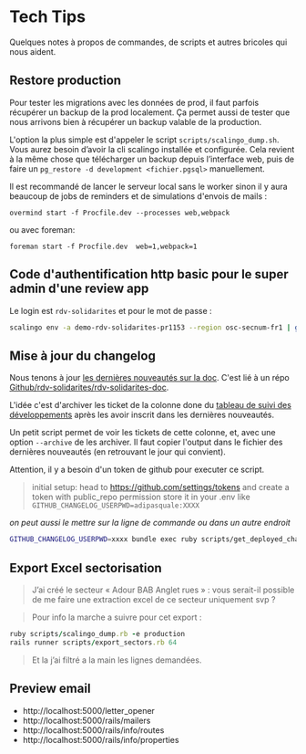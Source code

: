 # Tech Tips

Quelques notes à propos de commandes, de scripts et autres bricoles qui nous aident.

## Restore production

Pour tester les migrations avec les données de prod, il faut parfois récupérer un backup de la prod localement. Ça permet aussi de tester que nous arrivons bien à récupérer un backup valable de la production.

L'option la plus simple est d'appeler le script `scripts/scalingo_dump.sh`. Vous aurez besoin d’avoir la cli scalingo installée et configurée. Cela revient à la même chose que télécharger un backup depuis l’interface web, puis de faire un `pg_restore -d development <fichier.pgsql>` manuellement.

Il est recommandé de lancer le serveur local sans le worker sinon il y aura beaucoup de jobs de reminders et de simulations d'envois de mails :

`overmind start -f Procfile.dev --processes web,webpack`

ou avec foreman:

`foreman start -f Procfile.dev  web=1,webpack=1`

## Code d'authentification http basic pour le super admin d'une review app

Le login est `rdv-solidarites` et pour le mot de passe :

```bash
scalingo env -a demo-rdv-solidarites-pr1153 --region osc-secnum-fr1 | grep BASIC | sed 's/.*=//' | pbcopy
```

## Mise à jour du changelog

Nous tenons à jour [les dernières nouveautés sur la doc](https://doc.rdv-solidarites.fr/dernieres-nouveautes). C'est lié à un répo [Github/rdv-solidarites/rdv-solidarites-doc](https://github.com/rdv-solidarites/rdv-solidarites-doc).

L'idée c'est d'archiver les ticket de la colonne done du [tableau de suivi des développements](https://github.com/betagouv/rdv-solidarites.fr/projects/8?fullscreen=true) après les avoir inscrit dans les dernières nouveautés.

Un petit script permet de voir les tickets de cette colonne, et, avec une option `--archive` de les archiver. Il faut copier l'output dans le fichier des dernières nouveautés (en retrouvant le jour qui convient).

Attention, il y a besoin d'un token de github pour executer ce script.

> initial setup:
> head to https://github.com/settings/tokens and create a token with public_repo permission
> store it in your .env like `GITHUB_CHANGELOG_USERPWD=adipasquale:XXXX`

_on peut aussi le mettre sur la ligne de commande ou dans un autre endroit_

```bash
GITHUB_CHANGELOG_USERPWD=xxxx bundle exec ruby scripts/get_deployed_changes.rb --archive
```

## Export Excel sectorisation

> J’ai créé le secteur « Adour BAB Anglet rues » : vous serait-il possible de me faire une extraction excel de ce secteur uniquement svp ?

> Pour info la marche a suivre pour cet export :

```ruby
ruby scripts/scalingo_dump.rb -e production
rails runner scripts/export_sectors.rb 64
```

> Et la j’ai filtré a la main les lignes demandées.

## Preview email

- http://localhost:5000/letter_opener
- http://localhost:5000/rails/mailers
- http://localhost:5000/rails/info/routes
- http://localhost:5000/rails/info/properties

